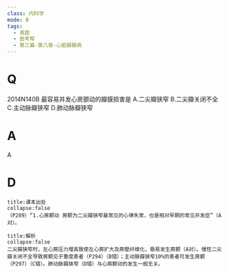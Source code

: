 ```yaml
---
class: 内科学
mode: B
tags:
  - 真题
  - 医考帮
  - 第三篇-第八章-心脏瓣膜病
---
```


# Q
2014N140B 最容易并发心房颤动的瓣膜损害是
A.二尖瓣狭窄
B.二尖瓣关闭不全
C.主动脉瓣狭窄
D.肺动脉瓣狭窄

# A
A
# D
```ad-note
title:课本出处
collapse:false
（P289）“1.心房颤动 房颤为二尖瓣狭窄最常见的心律失常，也是相对早期的常见并发症”（A对）。
```

```ad-summary
title:解析
collapse:false
二尖瓣狭窄时，左心房压力增高致使左心房扩大及房壁纤维化，极易发生房颤（A对）。慢性二尖瓣关闭不全导致房颤见于重度患者（P294）（B错）；主动脉瓣狭窄10%的患者可发生房颤（P297）（C错）。肺动脉瓣狭窄（D错）与心房颤动的发生一般无关。
```

